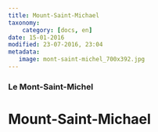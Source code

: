 ```yaml
---
title: Mount-Saint-Michael
taxonomy:
    category: [docs, en]
date: 15-01-2016
modified: 23-07-2016, 23:04
metadata:
   image: mont-saint-michel_700x392.jpg
---
```

### Le Mont-Saint-Michel

# Mount-Saint-Michael